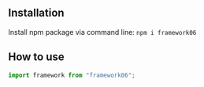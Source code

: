 ## Installation

Install npm package via command line: `npm i framework06`

## How to use

```javascript
import framework from "framework06";
```

